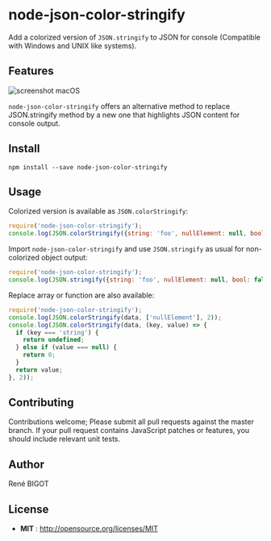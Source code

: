 # node-json-color-stringify

Add a colorized version of `JSON.stringify` to JSON for console (Compatible with Windows and UNIX like systems).

## Features

![screenshot macOS](https://raw.githubusercontent.com/renebigot/node-json-color-stringify/master/img/mac.png)

`node-json-color-stringify` offers an alternative method to replace JSON.stringify method by a new one that highlights JSON content for console output.


## Install

`npm install --save node-json-color-stringify`


## Usage

Colorized version is available as `JSON.colorStringify`:

```javascript
require('node-json-color-stringify');
console.log(JSON.colorStringify({string: 'foo', nullElement: null, bool: false, integer: 42, array: ['Foo', 'bar']}));
```

Import `node-json-color-stringify` and use `JSON.stringify` as usual for non-colorized object output:

```javascript
require('node-json-color-stringify');
console.log(JSON.stringify({string: 'foo', nullElement: null, bool: false, integer: 42, array: ['Foo', 'bar']}));
```

Replace array or function are also available:

```javascript
require('node-json-color-stringify');
console.log(JSON.colorStringify(data, ['nullElement'], 2));
console.log(JSON.colorStringify(data, (key, value) => {
  if (key === 'string') {
    return undefined;
  } else if (value === null) {
    return 0; 
  }
  return value;
}, 2));

```

## Contributing

Contributions welcome; Please submit all pull requests against the master branch. If your pull request contains JavaScript patches or features, you should include relevant unit tests.

## Author

René BIGOT

## License

- **MIT** : http://opensource.org/licenses/MIT
